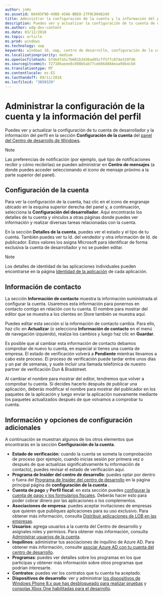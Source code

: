 ```yaml
---
author: jnHs
ms.assetid: DA495F9D-49B8-45A6-BBE0-27F0C804D240
title: Administrar la configuración de la cuenta y la información del perfil
description: Puedes ver y actualizar la configuración de tu cuenta de desarrollador y la información del perfil en la sección Configuración de la cuenta del panel del Centro de desarrollo de Windows unificado.
ms.author: wdg-dev-content
ms.date: 03/12/2018
ms.topic: article
ms.prod: windows
ms.technology: uwp
keywords: windows 10, uwp, centro de desarrollo, configuración de la cuenta, perfil, perfil de cuenta, cuenta de desabollador, configuración de la cuenta de desarrollador
ms.localizationpriority: medium
ms.openlocfilehash: bf464fa5c7b681b3d36ad95cff5ffc874e319f46
ms.sourcegitcommit: 72710baeee8c898b5ab77ceb66d884eaa9db4cb8
ms.translationtype: MT
ms.contentlocale: es-ES
ms.lasthandoff: 09/11/2018
ms.locfileid: "3850329"
---
```

# <a name="manage-account-settings-and-profile-info"></a>Administrar la configuración de la cuenta y la información del perfil

Puedes ver y actualizar la configuración de tu cuenta de desarrollador y la información del perfil en la sección **Configuración de la cuenta** del [panel del Centro de desarrollo de Windows](using-the-windows-dev-center-dashboard.md). 

> [!NOTE]
> Las preferencias de notificación (por ejemplo, qué tipo de notificaciones recibir y cómo recibirlas) se pueden administrar en **Centro de mensajes** (a donde puedes acceder seleccionando el icono de mensaje próximo a la parte superior del panel).

## <a name="account-settings"></a>Configuración de la cuenta

Para ver la configuración de la cuenta, haz clic en el icono de engranaje ubicado en la esquina superior derecha del panel y, a continuación, selecciona la **Configuración del desarrollador**. Aquí encontrarás los detalles de tu cuenta y vínculos a otras páginas donde puedes ver información y realizar diversas tareas relacionadas con la cuenta.

En la sección **Detalles de la cuenta**, puedes ver el estado y el tipo de tu cuenta. También puedes ver tu Id. del vendedor y otra información de Id. de publicador. Estos valores los asigna Microsoft para identificar de forma exclusiva la cuenta de desarrollador y no se pueden editar.

> [!NOTE]
> Los detalles de identidad de las aplicaciones individuales pueden encontrarse en la página [Identidad de la aplicación](view-app-identity-details.md) de cada aplicación.

## <a name="contact-info"></a>Información de contacto

La sección **Información de contacto** muestra la información suministrada al configurar la cuenta. Usaremos esta información para ponernos en contacto contigo en relación con tu cuenta. El nombre para mostrar del editor que se muestra a los clientes en Store también se muestra aquí.

Puedes editar esta sección si la información de contacto cambia. Para ello, haz clic en **Actualizar** (o selecciona **Información de contacto** en el menú de navegación izquierdo), realiza los cambios y luego haz clic en **Guardar**.

Es posible que al cambiar esta información de contacto debamos comprobar de nuevo tu cuenta, en especial si tienes una cuenta de empresa. El estado de verificación volverá a **Pendiente** mientras llevamos a cabo este proceso. El proceso de verificación puede tardar entre unos días y un par de semanas, y suele incluir una llamada telefónica de nuestro partner de verificación Dun & Bradstreet.

Al cambiar el nombre para mostrar del editor, tendremos que volver a comprobar tu cuenta. Si decides hacerlo después de publicar una aplicación, deberás modificar el nombre para mostrar del publicador en los paquetes de la aplicación y luego enviar la aplicación nuevamente mediante los paquetes actualizados después de que volvamos a comprobar tu cuenta.


## <a name="additional-settings-and-info"></a>Información y opciones de configuración adicionales

A continuación se muestran algunos de los otros elementos que encontrarás en la sección **Configuración de la cuenta**.

- **Estado de verificación**: cuando la cuenta se someta la comprobación de proceso (por ejemplo, cuando inicias sesión por primera vez o después de que actualizas significativamente tu información de contacto), puedes revisar el estado de verificación aquí.
- **Programa de Insider del centro de desarrollo**: puedes optar por dentro o fuera del [Programa de Insider del centro de desarrollo](dev-center-insider-program.md) en la página principal página de **configuración de la cuenta** .
- **Cuenta de pago** y **Perfil fiscal**: en esta sección puedes [configurar la cuenta de pago y los formularios fiscales](setting-up-your-payout-account-and-tax-forms.md). Deberás hacer esto para poder cobrar dinero por las aplicaciones o los complementos.
- **Asociaciones de empresa**: puedes aceptar invitaciones de empresas que quieren que publiques aplicaciones para su uso exclusivo. Para obtener más información, consulta [Distribuir aplicaciones de LOB en las empresas](distribute-lob-apps-to-enterprises.md).
- **Usuarios**: agrega usuarios a la cuenta del Centro de desarrollo y asígnales roles y permisos. Para obtener más información, consulta [Administrar usuarios de la cuenta](manage-account-users.md).
- **Inquilinos**: administrar tus asociaciones de inquilino de Azure AD. Para obtener más información, consulte [asociar Azure AD con tu cuenta del centro de desarrollo](associate-azure-ad-with-dev-center.md).
- **Programas**: puedes ver detalles sobre los programas en los que participas y obtener más información sobre otros programas que podrían interesarte.
- **Contratos**: puedes ver los contratos que tu cuenta ha aceptado.
- **Dispositivos de desarrollo**: ver y administrar [los dispositivos de Windows Phone 8.x que has desbloqueado para realizar pruebas](http://go.microsoft.com/fwlink/p/?LinkId=533897) y [consolas Xbox One habilitadas para el desarrollo](../xbox-apps/devkit-activation.md). 


